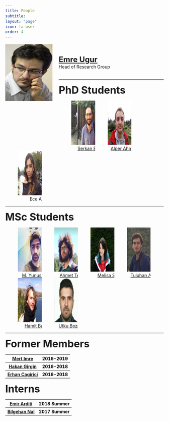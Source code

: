 ```yaml
---
title: People
subtitle:
layout: "page"
icon: fa-user
order: 4
---
```


<style>
.column {
  float: left;
  width: 15%;
  padding-left: 40px;
}

/* Clear floats after image containers */
.row::after {
  content: "";
  clear: both;
  display: table;
}

</style>

<p>
<img src="assets/images/emre.jpg" alt="Emre" title="Emre Ugur" height="180" width="150" align="left" style="padding-right: 20px; padding left: 20px;">  
<br><br>
<strong><font size="5"><a href="https://www.cmpe.boun.edu.tr/~emre/index.html">Emre Ugur</a></font></strong>
<br>
Head of Research Group
<br><br>
<hr>

<strong><font size="6">PhD Students</font></strong>
<br>

<div class="row">
  <div class="column">
    <a href="https://serkanbugur.github.io/">
  <img src='assets/images/serkan.png' style='width: 140px;  height: 140px;'>
  <div style='width: 130px; text-align: center;'>Serkan Bugur</div>
</a>
  </div>
  <div class="column">
    <a href="https://scholar.google.com.tr/citations?user=B23iqYwAAAAJ&hl=en">
  <img src='assets/images/alper.jpeg' style='width: 140px; height: 140px;'>
  <div style='width: 130px; text-align: center;'>Alper Ahmetoglu</div>
</a>
  </div>
  <div class="column">
    <a>
  <img src='assets/images/ece.jpeg' style='width: 140px; height: 140px;'>
  <div style='width: 130px; text-align: center;'>Ece Ada</div>
</a>
  </div>
</div>

<hr>

<strong><font size="6">MSc Students</font></strong>
<br>


<div class="row">
  <div class="column">
    <a href="https://scholar.google.com/citations?user=H8NkqvQAAAAJ&hl=tr">
  <img src='assets/images/yunus.jpeg' style='width: 140px;  height: 140px;'>
  <div style='width: 130px; text-align: center;'>M. Yunus Seker</div>
</a>
  </div>
  <div class="column">
    <a href="https://github.com/Fzaero">
  <img src='assets/images/ahmet.png' style='width: 140px; height: 140px;'>
  <div style='width: 130px; text-align: center;'>Ahmet Tekden</div>
</a>
  </div>
  <div class="column">
    <a href='https://melsener.github.io'>
  <img src='assets/images/melisa_sener.jpg' style='width: 140px; height: 140px;'>
  <div style='width: 130px; text-align: center;'>Melisa Sener</div>
</a>
  </div>
  <div class="column">
    <a href='https://www.instagram.com/metetuluhan/?hl=en'>
  <img src='assets/images/tuluhan.png' style='width: 140px; height: 140px;'>
  <div style='width: 130px; text-align: center;'>Tuluhan Akbulut</div>
</a>
  </div>
  <div class="column">
    <a href='https://github.com/Hbasgol'>
  <img src='assets/images/hamit.png' style='width: 140px; height: 140px;'>
  <div style='width: 130px; text-align: center;'>Hamit Basgol</div>
</a>
  </div>
  <div class="column">
    <a href='https://github.com/UtkuBozdogan'>
  <img src='assets/images/utku.jpeg' style='width: 140px; height: 140px;'>
  <div style='width: 130px; text-align: center;'>Utku Bozdogan</div>
</a>
  </div>
</div>

<hr>

<strong><font size="6">Former Members</font></strong>
<br>
<div class="table sectionedit2" ><table class="inline">
	<tbody>
    <tr class="row0">
		<th class="col0 leftalign" style='background:none'> <a href="https://mertimre.github.io/" class="urlextern" title="https://mertimre.github.io/" rel="nofollow">Mert Imre</a> </th><th class="col1 centeralign" style='background:none; color:black;'>  2016-2019    </th>
	</tr>
    <tr class="row0">
		<th class="col0 leftalign" style='background:none'> <a href="http://www.idiap.ch/~hgirgin/" class="urlextern" title="http://www.idiap.ch/~hgirgin/" rel="nofollow">Hakan Girgin</a> </th><th class="col1 centeralign" style='background:none; color:black;'>  2016-2018    </th>
	</tr>
    <tr class="row0">
		<th class="col0 leftalign" style='background:none'> <a href="https://github.com/cagirici" class="urlextern" title="https://github.com/cagirici" rel="nofollow">Erhan Cagirici</a> </th><th class="col1 centeralign" style='background:none; color:black;'>  2016-2018    </th>
	</tr>
</tbody></table></div>


<strong><font size="6">Interns</font></strong>
<br>
<div class="table sectionedit2" ><table class="inline">
	<tbody>
    <tr class="row0">
		<th class="col0 leftalign" style='background:none'> <a href="https://scholar.google.com.tr/citations?user=oZkaOigAAAAJ&hl=en" class="urlextern" title="https://scholar.google.com.tr/citations?user=oZkaOigAAAAJ&hl=en" rel="nofollow">Emir Arditi</a> </th><th class="col1 centeralign" style='background:none; color:black;'>  2018 Summer    </th>
	</tr>
    <tr class="row0">
		<th class="col0 leftalign" style='background:none'> <a href="https://github.com/bilgehannal" class="urlextern" title="https://github.com/bilgehannal" rel="nofollow">Bilgehan Nal</a> </th><th class="col1 centeralign" style='background:none; color:black;'>  2017 Summer    </th>
	</tr>
</tbody></table></div>